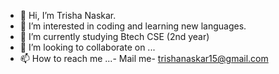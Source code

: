 - 👋 Hi, I’m Trisha Naskar.
- 👀 I’m interested in coding and learning new languages.
- 🌱 I’m currently studying Btech CSE (2nd year)
- 💞️ I’m looking to collaborate on ...
- 📫 How to reach me ...- Mail me- trishanaskar15@gmail.com

<!---
Trisha-141/Trisha-141 is a ✨ special ✨ repository because its `README.md` (this file) appears on your GitHub profile.
You can click the Preview link to take a look at your changes.
--->
